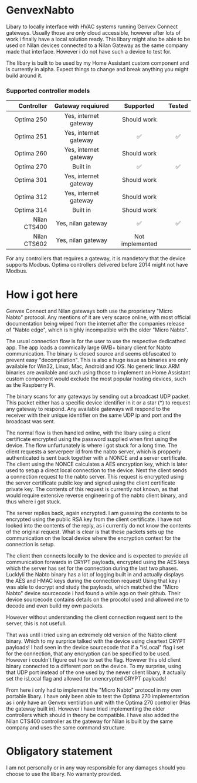 # GenvexNabto
Libary to locally interface with HVAC systems running Genvex Connect gateways. Usually those are only cloud accessible, however after lots of work i finally have a local solution ready.
This libary might also be able to be used on Nilan devices connected to a Nilan Gateway as the same company made that interface. However i do not have such a device to test for.

The libary is built to be used by my Home Assistant custom component and is currently in alpha. Expect things to change and break anything you might build around it.

### Supported controller models
|Controller     | Gateway requiured     | Supported       | Tested  |
|--------------:|:---------------------:|:---------------:|:-------:|
|Optima 250     | Yes, internet gateway | Should work     |         |
|Optima 251     | Yes, internet gateway | ✅              | ✅      |
|Optima 260     | Yes, internet gateway | Should work     |         |
|Optima 270     | Built in              | ✅              | ✅     |
|Optima 301     | Yes, internet gateway | Should work     |         |
|Optima 312     | Yes, internet gateway | Should work     |         |
|Optima 314     | Built in              | Should work     |         |
|Nilan CTS400   | Yes, nilan gateway    | ✅              | ✅     |
|Nilan CTS602   | Yes, nilan gateway    | Not implemented |         |

For any controllers that requires a gateway, it is mandetory that the device supports Modbus. Optima controllers delivered before 2014 might not have Modbus.

# How i got here
Genvex Connect and Nilan gateways both use the proprietary "Micro Nabto" protocol. Any mentions of it are very scarce online, with most official documentation being wiped from the internet after the companies release of "Nabto edge", which is highly incompatible with the older "Micro Nabto".

The usual connection flow is for the user to use the respective dedicathed app. The app loads a commically large 6MB+ binary client for Nabto communication. The binary is closed source and seems obfuscated to prevent easy "decompilation". 
This is also a huge issue as binaries are only available for Win32, Linux, Mac, Android and iOS. No generic linux ARM binaries are available and such using those to implement an Home Assistant custom component would exclude the most popular hosting devices, such as the Raspberry Pi.

The binary scans for any gateways by sending out a broadcast UDP packet. This packet either has a specific device identifier in it or a star (*) to request any gateway to respond.
Any available gateways will respond to the receiver with their unique identifier on the same UDP ip and port and the broadcast was sent.

The normal flow is then handled online, with the libary using a client certificate encrypted using the password supplied when first using the device. The flow unfurtunately is where i got stuck for a long time. 
The client requests a serverpeer id from the nabto server, which is propperly authenticated is sent back together with a NONCE and a server certificate. The client using the NONCE calculates a AES encryption key, which is later used to setup a direct local connection to the device.
Next the client sends a connection request to the nabto server. This request is encrypted using the server certificate public key and signed using the client certificate private key. The contents of this request is currently not known, as that would require extensive reverse engineering of the nabto client binary, and thus where i got stuck.

The server replies back, again encrypted. I am guessing the contents to be encrypted using the public RSA key from the client certificate. I have not looked into the contents of the reply, as i currently do not know the contents of the original request.
What is clear is that these packets sets up the communication on the local device where the encryption context for the connection is setup.

The client then connects locally to the device and is expected to provide all communication forwards in CRYPT payloads, encrypted using the AES keys which the server has set for the connection during the last two phases.
Lucklyli the Nabto binary has a lot of logging built in and actually displays the AES and HMAC keys during the connection request! 
Using that key i was able to decrypt and study the payloads, which matched the "Micro Nabto" device sourcecode i had found a while ago on their github.
Their device sourcecode contains details on the procotol used and allowed me to decode and even build my own packets.

However without understanding the client connection request sent to the server, this is not usefull.

That was until i tried using an extremely old version of the Nabto client binary. Which to my surprice talked with the device using cleartext CRYPT payloads! I had seen in the device sourcecode that if a "isLocal" flag i set for the connection, that any encryption can be specified to be used. However i couldn't figure out how to set the flag.
However this old client binary connected to a different port on the device. To my surprise, using that UDP port instead of the one used by the newer client libary, it actually set the isLocal flag and allowed for unencrypted CRYPT payloads!

From here i only had to implement the "Micro Nabto" protocol in my own portable libary.
I have only been able to test the Optima 270 implementation as i only have an Genvex ventilation unit with the Optima 270 controller (Has the gateway built in). 
However i have tried implementing the older controllers which should in theory be compatible. I have also added the Nilan CTS400 controller as the gateway for Nilan is built by the same company and uses the same command structure.

# Obligatory statement
I am not personally or in any way responsible for any damages should you choose to use the libary. No warranty provided. 
